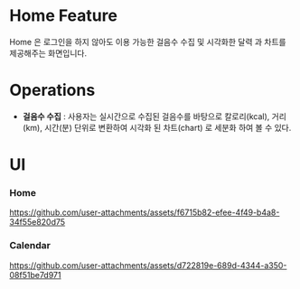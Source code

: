 # Home Feature

Home 은 로그인을 하지 않아도 이용 가능한 걸음수 수집 및 시각화한 달력 과 차트를 제공해주는 화면입니다.

# Operations

- **걸음수 수집** : 사용자는 실시간으로 수집된 걸음수를 바탕으로 칼로리(kcal), 거리(km), 시간(분) 단위로 변환하여 시각화 된 차트(chart) 로 세분화 하여 볼 수 있다.

# UI

### Home

https://github.com/user-attachments/assets/f6715b82-efee-4f49-b4a8-34f55e820d75

### Calendar

https://github.com/user-attachments/assets/d722819e-689d-4344-a350-08f51be7d971
